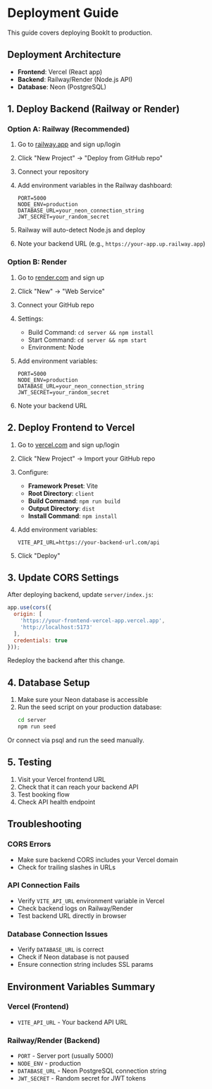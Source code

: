 # Deployment Guide

This guide covers deploying BookIt to production.

## Deployment Architecture

- **Frontend**: Vercel (React app)
- **Backend**: Railway/Render (Node.js API)
- **Database**: Neon (PostgreSQL)

## 1. Deploy Backend (Railway or Render)

### Option A: Railway (Recommended)

1. Go to [railway.app](https://railway.app) and sign up/login

2. Click "New Project" → "Deploy from GitHub repo"

3. Connect your repository

4. Add environment variables in the Railway dashboard:
   ```
   PORT=5000
   NODE_ENV=production
   DATABASE_URL=your_neon_connection_string
   JWT_SECRET=your_random_secret
   ```

5. Railway will auto-detect Node.js and deploy

6. Note your backend URL (e.g., `https://your-app.up.railway.app`)

### Option B: Render

1. Go to [render.com](https://render.com) and sign up

2. Click "New" → "Web Service"

3. Connect your GitHub repo

4. Settings:
   - Build Command: `cd server && npm install`
   - Start Command: `cd server && npm start`
   - Environment: Node

5. Add environment variables:
   ```
   PORT=5000
   NODE_ENV=production
   DATABASE_URL=your_neon_connection_string
   JWT_SECRET=your_random_secret
   ```

6. Note your backend URL

## 2. Deploy Frontend to Vercel

1. Go to [vercel.com](https://vercel.com) and sign up/login

2. Click "New Project" → Import your GitHub repo

3. Configure:
   - **Framework Preset**: Vite
   - **Root Directory**: `client`
   - **Build Command**: `npm run build`
   - **Output Directory**: `dist`
   - **Install Command**: `npm install`

4. Add environment variables:
   ```
   VITE_API_URL=https://your-backend-url.com/api
   ```

5. Click "Deploy"

## 3. Update CORS Settings

After deploying backend, update `server/index.js`:

```javascript
app.use(cors({
  origin: [
    'https://your-frontend-vercel-app.vercel.app',
    'http://localhost:5173'
  ],
  credentials: true
}));
```

Redeploy the backend after this change.

## 4. Database Setup

1. Make sure your Neon database is accessible
2. Run the seed script on your production database:
   ```bash
   cd server
   npm run seed
   ```

Or connect via psql and run the seed manually.

## 5. Testing

1. Visit your Vercel frontend URL
2. Check that it can reach your backend API
3. Test booking flow
4. Check API health endpoint

## Troubleshooting

### CORS Errors
- Make sure backend CORS includes your Vercel domain
- Check for trailing slashes in URLs

### API Connection Fails
- Verify `VITE_API_URL` environment variable in Vercel
- Check backend logs on Railway/Render
- Test backend URL directly in browser

### Database Connection Issues
- Verify `DATABASE_URL` is correct
- Check if Neon database is not paused
- Ensure connection string includes SSL params

## Environment Variables Summary

### Vercel (Frontend)
- `VITE_API_URL` - Your backend API URL

### Railway/Render (Backend)
- `PORT` - Server port (usually 5000)
- `NODE_ENV` - production
- `DATABASE_URL` - Neon PostgreSQL connection string
- `JWT_SECRET` - Random secret for JWT tokens

